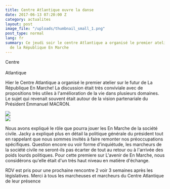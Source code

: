 ```yaml
---
title: Centre Atlantique ouvre la danse
date: 2017-06-13 07:20:00 Z
category: actualites
layout: post
image_file: "/uploads/thumbnail_small_1.png"
post_type: normal
lang: fr
summary: Ce jeudi soir le centre Atlantique a organisé le premier atelier sur l'avenir
  de la République En Marche
---
```


<div class="row">
    <div class="left-col">
        <div class="highlight italic">
            <div class="highlight-line pink">Centre</div>
            <br>
            <div class="highlight-line pink">Atlantique</div>
        </div>
        <p>
            Hier le Centre Atlantique a organisé le premier atelier sur le futur de La République En Marche!
            La discussion était très conviviale avec de propositions très utiles à l'amélioration de la vie dans  plusieurs domaines. Le sujet qui revenait souvent était autour de la vision partenariale du Président Emmanuel MACRON.
        </p>
    </div>
    <div class="right-col">
        <img src="/images/futur-emm-ca1.png">
    </div>
</div>

<div class="row">
    <div class="left-col">
        <img src="/images/conference.png">
    </div>
    <div class="right-col">
        <p>
            Nous avons expliqué le rôle que pourra jouer les En Marche de la société civile. Jacky a expliqué plus en détail la politique générale du président tout en rappelant que nous sommes invités à faire remonter nos préoccupations spécifiques. Question encore ou voir forme d'inquiétude, les marcheurs de la société civile ne seront-ils pas écarter de tout au retour ou à l'arrivée des poids lourds politiques. Pour cette premiere sur L'avenir de En Marche, nous considérons qu'elle était d'un très haut niveau en matière d'échange.
        </p>
    </div>
</div>

<p class='text-bold italic'>
  RDV est pris pour une prochaine rencontre 2 voir 3 semaines après les législatives. Merci à tous les marcheuses et marcheurs du Centre Atlantique de leur présence
</p>
